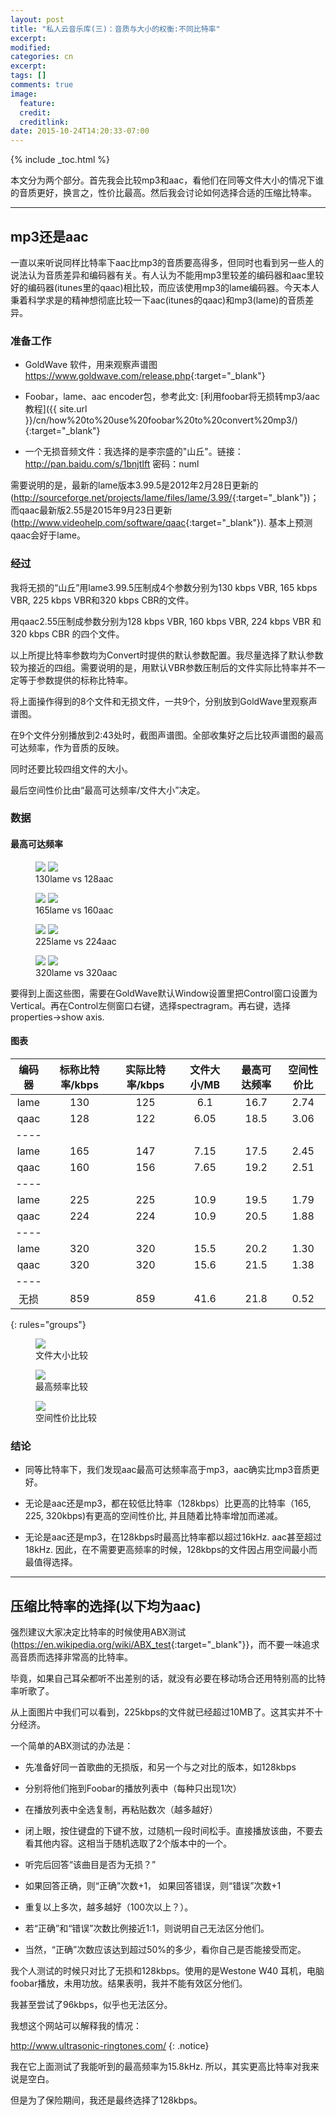 ```yaml
---
layout: post
title: "私人云音乐库(三)：音质与大小的权衡:不同比特率"
excerpt:
modified:
categories: cn
excerpt:
tags: []
comments: true
image:
  feature: 
  credit: 
  creditlink:
date: 2015-10-24T14:20:33-07:00
---
```


{% include _toc.html %}

本文分为两个部分。首先我会比较mp3和aac，看他们在同等文件大小的情况下谁的音质更好，换言之，性价比最高。然后我会讨论如何选择合适的压缩比特率。

---

## mp3还是aac

一直以来听说同样比特率下aac比mp3的音质要高得多，但同时也看到另一些人的说法认为音质差异和编码器有关。有人认为不能用mp3里较差的编码器和aac里较好的编码器(itunes里的qaac)相比较，而应该使用mp3的lame编码器。今天本人秉着科学求是的精神想彻底比较一下aac(itunes的qaac)和mp3(lame)的音质差异。

### 准备工作

* GoldWave 软件，用来观察声谱图<https://www.goldwave.com/release.php>{:target="_blank"}

* Foobar，lame、aac encoder包，参考此文: [利用foobar将无损转mp3/aac教程]({{ site.url }}/cn/how%20to%20use%20foobar%20to%20convert%20mp3/){:target="_blank"}

* 一个无损音频文件：我选择的是李宗盛的"山丘"。链接：http://pan.baidu.com/s/1bnjtIft 密码：numl

需要说明的是，最新的lame版本3.99.5是2012年2月28日更新的(<http://sourceforge.net/projects/lame/files/lame/3.99/>{:target="_blank"})；而qaac最新版2.55是2015年9月23日更新(<http://www.videohelp.com/software/qaac>{:target="_blank"}). 基本上预测qaac会好于lame。

### 经过

我将无损的“山丘”用lame3.99.5压制成4个参数分别为130 kbps VBR, 165 kbps VBR, 225 kbps VBR和320 kbps CBR的文件。

用qaac2.55压制成参数分别为128 kbps VBR, 160 kbps VBR, 224 kbps VBR 和 320 kbps CBR 的四个文件。

以上所提比特率参数均为Convert时提供的默认参数配置。我尽量选择了默认参数较为接近的四组。需要说明的是，用默认VBR参数压制后的文件实际比特率并不一定等于参数提供的标称比特率。

将上面操作得到的8个文件和无损文件，一共9个，分别放到GoldWave里观察声谱图。

在9个文件分别播放到2:43处时，截图声谱图。全部收集好之后比较声谱图的最高可达频率，作为音质的反映。

同时还要比较四组文件的大小。

最后空间性价比由“最高可达频率/文件大小”决定。

### 数据

#### 最高可达频率

<figure class="half">
  <a href="http://{{ site.url }}/images/kbps/130lame.JPG"><img src="http://{{ site.url }}/images/kbps/130lame.JPG"></a>
  <a href="http://{{ site.url }}/images/kbps/128aac.JPG"><img src="http://{{ site.url }}/images/kbps/128aac.JPG"></a>
  <figcaption>130lame vs 128aac</figcaption>
</figure>

<figure class="half">
  <a href="http://{{ site.url }}/images/kbps/130lame.JPG"><img src="http://{{ site.url }}/images/kbps/130lame.JPG"></a>
  <a href="http://{{ site.url }}/images/kbps/128aac.JPG"><img src="http://{{ site.url }}/images/kbps/128aac.JPG"></a>
  <figcaption>165lame vs 160aac</figcaption>
</figure>

<figure class="half">
  <a href="http://{{ site.url }}/images/kbps/130lame.JPG"><img src="http://{{ site.url }}/images/kbps/130lame.JPG"></a>
  <a href="http://{{ site.url }}/images/kbps/128aac.JPG"><img src="http://{{ site.url }}/images/kbps/128aac.JPG"></a>
  <figcaption>225lame vs 224aac</figcaption>
</figure>

<figure class="half">
  <a href="http://{{ site.url }}/images/kbps/130lame.JPG"><img src="http://{{ site.url }}/images/kbps/130lame.JPG"></a>
  <a href="http://{{ site.url }}/images/kbps/128aac.JPG"><img src="http://{{ site.url }}/images/kbps/128aac.JPG"></a>
  <figcaption>320lame vs 320aac</figcaption>
</figure>

要得到上面这些图，需要在GoldWave默认Window设置里把Control窗口设置为Vertical。再在Control左侧窗口右键，选择spectragram。再右键，选择properties->show axis.

#### 图表

|编码器|标称比特率/kbps|实际比特率/kbps|文件大小/MB|最高可达频率|空间性价比|
|:--------:|:-------:|:-------:|:-------:|:-------:|:--------:|
|lame|	130|	125	|6.1|	16.7|	2.74 |
|qaac	|128|	122	|6.05|	18.5|	3.06 |
|----
|lame|	165|	147|	7.15|	17.5|	2.45 |
|qaac	|160	|156	|7.65|	19.2	|2.51 |
|----
|lame|	225	|225|	10.9|	19.5|	1.79 |
|qaac|	224|	224|	10.9|	20.5|	1.88 |
|----
|lame	|320	|320|	15.5|	20.2	|1.30 |
|qaac	|320	|320|	15.6	|21.5|	1.38 |
|----
|无损|	859|	859|	41.6|	21.8|	0.52 |
{: rules="groups"}

<figure>
  <a href="http://{{ site.url }}/images/kbps/1.png"><img src="http://{{ site.url }}/images/kbps/1.png"></a>
  <figcaption>文件大小比较</figcaption>
</figure>

<figure>
  <a href="http://{{ site.url }}/images/kbps/2.png"><img src="http://{{ site.url }}/images/kbps/2.png"></a>
  <figcaption>最高频率比较</figcaption>
</figure>

<figure>
  <a href="http://{{ site.url }}/images/kbps/3.png"><img src="http://{{ site.url }}/images/kbps/3.png"></a>
  <figcaption>空间性价比比较</figcaption>
</figure>

### 结论

* 同等比特率下，我们发现aac最高可达频率高于mp3，aac确实比mp3音质更好。

* 无论是aac还是mp3，都在较低比特率（128kbps）比更高的比特率（165, 225, 320kbps)有更高的空间性价比, 并且随着比特率增加而递减。

* 无论是aac还是mp3，在128kbps时最高比特率都以超过16kHz. aac甚至超过18kHz. 因此，在不需要更高频率的时候，128kbps的文件因占用空间最小而最值得选择。

---

## 压缩比特率的选择(以下均为aac)

强烈建议大家决定比特率的时候使用ABX测试(<https://en.wikipedia.org/wiki/ABX_test>{:target="_blank"}}，而不要一味追求高音质而选择非常高的比特率。

毕竟，如果自己耳朵都听不出差别的话，就没有必要在移动场合还用特别高的比特率听歌了。

从上面图片中我们可以看到，225kbps的文件就已经超过10MB了。这其实并不十分经济。

一个简单的ABX测试的办法是：

* 先准备好同一首歌曲的无损版，和另一个与之对比的版本，如128kbps

* 分别将他们拖到Foobar的播放列表中（每种只出现1次）

* 在播放列表中全选复制，再粘贴数次（越多越好）

* 闭上眼，按住键盘的下键不放，过随机一段时间松手。直接播放该曲，不要去看其他内容。这相当于随机选取了2个版本中的一个。

* 听完后回答“该曲目是否为无损？” 

* 如果回答正确，则“正确”次数+1， 如果回答错误，则“错误”次数+1

* 重复以上多次，越多越好（100次以上？）。

* 若“正确”和“错误”次数比例接近1:1，则说明自己无法区分他们。

* 当然，“正确”次数应该达到超过50%的多少，看你自己是否能接受而定。

我个人测试的时候只对比了无损和128kbps。使用的是Westone W40 耳机，电脑foobar播放，未用功放。结果表明，我并不能有效区分他们。

我甚至尝试了96kbps，似乎也无法区分。

我想这个网站可以解释我的情况：

<http://www.ultrasonic-ringtones.com/>
{: .notice}

我在它上面测试了我能听到的最高频率为15.8kHz. 所以，其实更高比特率对我来说是空白。

但是为了保险期间，我还是最终选择了128kbps。
